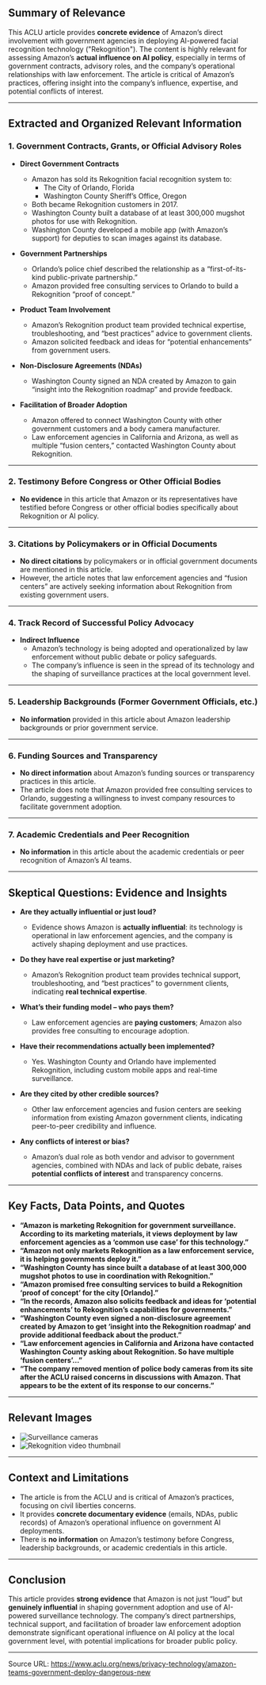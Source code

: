 ## Summary of Relevance

This ACLU article provides **concrete evidence** of Amazon’s direct involvement with government agencies in deploying AI-powered facial recognition technology ("Rekognition"). The content is highly relevant for assessing Amazon’s **actual influence on AI policy**, especially in terms of government contracts, advisory roles, and the company’s operational relationships with law enforcement. The article is critical of Amazon’s practices, offering insight into the company’s influence, expertise, and potential conflicts of interest.

---

## Extracted and Organized Relevant Information

### 1. Government Contracts, Grants, or Official Advisory Roles

- **Direct Government Contracts**
  - Amazon has sold its Rekognition facial recognition system to:
    - The City of Orlando, Florida
    - Washington County Sheriff’s Office, Oregon
  - Both became Rekognition customers in 2017.
  - Washington County built a database of at least 300,000 mugshot photos for use with Rekognition.
  - Washington County developed a mobile app (with Amazon’s support) for deputies to scan images against its database.

- **Government Partnerships**
  - Orlando’s police chief described the relationship as a “first-of-its-kind public-private partnership.”
  - Amazon provided free consulting services to Orlando to build a Rekognition “proof of concept.”

- **Product Team Involvement**
  - Amazon’s Rekognition product team provided technical expertise, troubleshooting, and “best practices” advice to government clients.
  - Amazon solicited feedback and ideas for “potential enhancements” from government users.

- **Non-Disclosure Agreements (NDAs)**
  - Washington County signed an NDA created by Amazon to gain “insight into the Rekognition roadmap” and provide feedback.

- **Facilitation of Broader Adoption**
  - Amazon offered to connect Washington County with other government customers and a body camera manufacturer.
  - Law enforcement agencies in California and Arizona, as well as multiple “fusion centers,” contacted Washington County about Rekognition.

---

### 2. Testimony Before Congress or Other Official Bodies

- **No evidence** in this article that Amazon or its representatives have testified before Congress or other official bodies specifically about Rekognition or AI policy.

---

### 3. Citations by Policymakers or in Official Documents

- **No direct citations** by policymakers or in official government documents are mentioned in this article.
- However, the article notes that law enforcement agencies and “fusion centers” are actively seeking information about Rekognition from existing government users.

---

### 4. Track Record of Successful Policy Advocacy

- **Indirect Influence**
  - Amazon’s technology is being adopted and operationalized by law enforcement without public debate or policy safeguards.
  - The company’s influence is seen in the spread of its technology and the shaping of surveillance practices at the local government level.

---

### 5. Leadership Backgrounds (Former Government Officials, etc.)

- **No information** provided in this article about Amazon leadership backgrounds or prior government service.

---

### 6. Funding Sources and Transparency

- **No direct information** about Amazon’s funding sources or transparency practices in this article.
- The article does note that Amazon provided free consulting services to Orlando, suggesting a willingness to invest company resources to facilitate government adoption.

---

### 7. Academic Credentials and Peer Recognition

- **No information** in this article about the academic credentials or peer recognition of Amazon’s AI teams.

---

## Skeptical Questions: Evidence and Insights

- **Are they actually influential or just loud?**
  - Evidence shows Amazon is **actually influential**: its technology is operational in law enforcement agencies, and the company is actively shaping deployment and use practices.

- **Do they have real expertise or just marketing?**
  - Amazon’s Rekognition product team provides technical support, troubleshooting, and “best practices” to government clients, indicating **real technical expertise**.

- **What’s their funding model – who pays them?**
  - Law enforcement agencies are **paying customers**; Amazon also provides free consulting to encourage adoption.

- **Have their recommendations actually been implemented?**
  - Yes. Washington County and Orlando have implemented Rekognition, including custom mobile apps and real-time surveillance.

- **Are they cited by other credible sources?**
  - Other law enforcement agencies and fusion centers are seeking information from existing Amazon government clients, indicating peer-to-peer credibility and influence.

- **Any conflicts of interest or bias?**
  - Amazon’s dual role as both vendor and advisor to government agencies, combined with NDAs and lack of public debate, raises **potential conflicts of interest** and transparency concerns.

---

## Key Facts, Data Points, and Quotes

- **“Amazon is marketing Rekognition for government surveillance. According to its marketing materials, it views deployment by law enforcement agencies as a ‘common use case’ for this technology.”**
- **“Amazon not only markets Rekognition as a law enforcement service, it is helping governments deploy it.”**
- **“Washington County has since built a database of at least 300,000 mugshot photos to use in coordination with Rekognition.”**
- **“Amazon promised free consulting services to build a Rekognition ‘proof of concept’ for the city [Orlando].”**
- **“In the records, Amazon also solicits feedback and ideas for ‘potential enhancements’ to Rekognition’s capabilities for governments.”**
- **“Washington County even signed a non-disclosure agreement created by Amazon to get ‘insight into the Rekognition roadmap’ and provide additional feedback about the product.”**
- **“Law enforcement agencies in California and Arizona have contacted Washington County asking about Rekognition. So have multiple ‘fusion centers’…”**
- **“The company removed mention of police body cameras from its site after the ACLU raised concerns in discussions with Amazon. That appears to be the extent of its response to our concerns.”**

---

## Relevant Images

- ![Surveillance cameras](https://assets.aclu.org/live/uploads/2019/09/web18-surveillancecameras-1160x768-1000x666.jpg)
- ![Rekognition video thumbnail](https://www.aclu.org/files/2018-05-23-amazon-rekognition-thumbnail-embed.jpg)

---

## Context and Limitations

- The article is from the ACLU and is critical of Amazon’s practices, focusing on civil liberties concerns.
- It provides **concrete documentary evidence** (emails, NDAs, public records) of Amazon’s operational influence on government AI deployments.
- There is **no information** on Amazon’s testimony before Congress, leadership backgrounds, or academic credentials in this article.

---

## Conclusion

This article provides **strong evidence** that Amazon is not just “loud” but **genuinely influential** in shaping government adoption and use of AI-powered surveillance technology. The company’s direct partnerships, technical support, and facilitation of broader law enforcement adoption demonstrate significant operational influence on AI policy at the local government level, with potential implications for broader public policy.

---

Source URL: https://www.aclu.org/news/privacy-technology/amazon-teams-government-deploy-dangerous-new